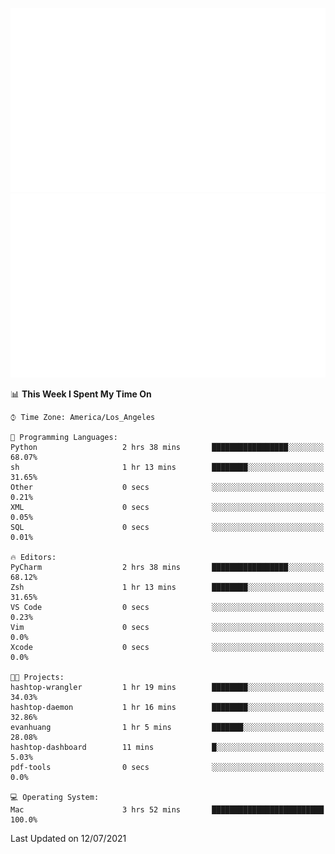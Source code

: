 <a href="https://github.com/jstrieb/github-stats">
 
![](https://github.com/evanhuang117/github-stats/blob/master/generated/overview.svg)
![](https://github.com/evanhuang117/github-stats/blob/master/generated/languages.svg)

</a>

<!--START_SECTION:waka-->
📊 **This Week I Spent My Time On** 

```text
⌚︎ Time Zone: America/Los_Angeles

💬 Programming Languages: 
Python                   2 hrs 38 mins       █████████████████░░░░░░░░   68.07% 
sh                       1 hr 13 mins        ████████░░░░░░░░░░░░░░░░░   31.65% 
Other                    0 secs              ░░░░░░░░░░░░░░░░░░░░░░░░░   0.21% 
XML                      0 secs              ░░░░░░░░░░░░░░░░░░░░░░░░░   0.05% 
SQL                      0 secs              ░░░░░░░░░░░░░░░░░░░░░░░░░   0.01%

🔥 Editors: 
PyCharm                  2 hrs 38 mins       █████████████████░░░░░░░░   68.12% 
Zsh                      1 hr 13 mins        ████████░░░░░░░░░░░░░░░░░   31.65% 
VS Code                  0 secs              ░░░░░░░░░░░░░░░░░░░░░░░░░   0.23% 
Vim                      0 secs              ░░░░░░░░░░░░░░░░░░░░░░░░░   0.0% 
Xcode                    0 secs              ░░░░░░░░░░░░░░░░░░░░░░░░░   0.0%

🐱‍💻 Projects: 
hashtop-wrangler         1 hr 19 mins        ████████░░░░░░░░░░░░░░░░░   34.03% 
hashtop-daemon           1 hr 16 mins        ████████░░░░░░░░░░░░░░░░░   32.86% 
evanhuang                1 hr 5 mins         ███████░░░░░░░░░░░░░░░░░░   28.08% 
hashtop-dashboard        11 mins             █░░░░░░░░░░░░░░░░░░░░░░░░   5.03% 
pdf-tools                0 secs              ░░░░░░░░░░░░░░░░░░░░░░░░░   0.0%

💻 Operating System: 
Mac                      3 hrs 52 mins       █████████████████████████   100.0%

```


 Last Updated on 12/07/2021
<!--END_SECTION:waka-->
